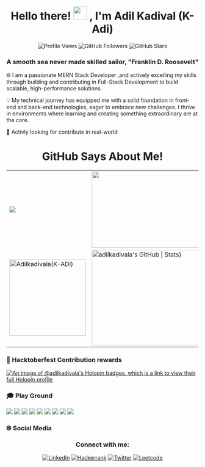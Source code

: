 <h1 align="center">
  Hello there! 
  <img src="https://media.giphy.com/media/hvRJCLFzcasrR4ia7z/giphy.gif" width="35">
  , I'm Adil Kadival (K-Adi)
</h1>
<div align="center">
  <img src="https://komarev.com/ghpvc/?username=adilkadivala&label=Profile%20Views&color=0e75b6&style=for-the-badge" alt="Profile Views" />

  <!-- Github Followers -->
  <img src="https://img.shields.io/github/followers/adilkadivala?label=Followers&logo=github&style=for-the-badge" alt="GitHub Followers" />

  <!-- Github Stars -->
  <img src="https://img.shields.io/github/stars/adilkadivala?label=Stars&logo=github&style=for-the-badge" alt="GitHub Stars" />
</div>

<h3 align="center" >A smooth sea never made skilled sailor,  "Franklin D. Roosevelt"</h3>



🌐 I am a passionate MERN Stack Developer ,and actively excelling my skills through building and contributing in Full-Stack Development to build scalable, high-performance solutions.

💡 My technical journey has equipped me with a solid foundation in front-end and back-end technologies, eager to embrace new challenges. I thrive in environments where learning and creating something extraordinary are at the core.

🚀 Activly looking for contribute in real-world

<h1 align="center">GitHub Says About Me!</h1>


<table align="center">
  <tr>
    <td>
  <img align="center" src="https://github-readme-stats.vercel.app/api?username=adilkadivala&show_icons=true&theme=dracula&private=true&include_all_commits=true" />
    </td>
    <td>
        <img align="center" src="https://github-readme-stats.vercel.app/api/top-langs/?username=adilkadivala&hide=jupyter%20notebook,css&layout=compact&theme=dracula" width="400" height="200"/>
    </td>
  </tr>
  <tr>
    <td>
      <img align="center"  height="200" src="https://github-readme-streak-stats.herokuapp.com/?user=adilkadivala&theme=dark&background=0d1117&date_format=M%20j%5B%2C%20Y%5D" alt="Adilkadivala(K-ADI)" /> 
    </td>
    <td>
      <img align="center" src="https://stats.quira.sh/adilkadivala/github?theme=dark(https://quira.sh?utm_source=widgets&utm_campaign=adilkadivala" alt="adilkadivala's GitHub | Stats)" height="250" width="400"/>  
    </td>
  </tr>
</table>


<h3 align="left"> 🎉 Hacktoberfest Contribution rewards </h3>

[![An image of @adilkadivala's Holopin badges, which is a link to view their full Holopin profile](https://holopin.me/adilkadivala)](https://holopin.io/@adilkadivala)


<h3 align="left"> 🎓 Play Ground</h3>


<div>
<img src="https://img.shields.io/badge/-javascript-F7DF1E?&style=for-the-badge&logo=javascript&logoColor=black" />
<img src="https://img.shields.io/badge/-Node.js-87BF00?&style=for-the-badge&logo=node.js&logoColor=black" />
<img src="https://img.shields.io/badge/-Express.js-F7F7F7?&style=for-the-badge&logo=express&logoColor=black" />
<img src="https://img.shields.io/badge/-ReactJS-grey?&style=for-the-badge&logo=react&logoColor=61DAFB" />
<img src="https://img.shields.io/badge/-MySQL-42759C?&style=for-the-badge&logo=mysql&logoColor=f7f7f7" />
<img src="https://img.shields.io/badge/-Next.js-000000?&style=for-the-badge&logo=next.js&logoColor=f7f7f7" />
<img src="https://img.shields.io/badge/-Postman-F56933?&style=for-the-badge&logo=postman&logoColor=f7f7f7" />
<img src="https://img.shields.io/badge/-Git-F05032?&style=for-the-badge&logo=git&logoColor=white" /> 
<img src="https://img.shields.io/badge/github-%23121011.svg?style=for-the-badge&logo=github&logoColor=white" />
</div>



<h3 align="left"> 🌐 Social Media</h3> 

<h3 align="center">Connect with me:</h3>
<div align="center">
  <a href="https://www.linkedin.com/in/adilkadivala" target=""><img src="https://img.shields.io/badge/LinkedIn-0077B5?style=for-the-badge&logo=linkedin&logoColor=white" alt="LinkedIn"></a>
  <a href="https://www.hackerrank.com/profile/adilkadivala560" target=""><img src="https://img.shields.io/badge/Hackerrank-E4405F?style=for-the-badge&logo=Hackerrank&logoColor=white" alt="Hackerrank"></a>
  <a href="https://twitter.com/adil_kadival" target=""><img src="https://img.shields.io/badge/Twitter-1DA1F2?style=for-the-badge&logo=twitter&logoColor=white" alt="Twitter"></a>
  <a href="https://leetcode.com/adilkadivala/" target=""><img src="https://img.shields.io/badge/Leetcode-D14836?style=for-the-badge&logo=leetcode&logoColor=white" alt="Leetcode"></a>
</div>

